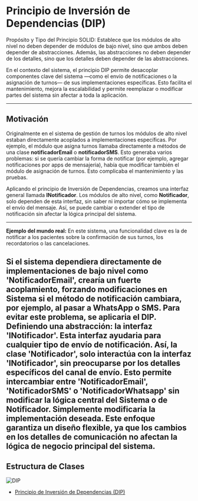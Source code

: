 # Principio de Inversión de Dependencias (DIP)
Propósito y Tipo del Principio SOLID: Establece que los módulos de alto nivel no deben depender de módulos de bajo nivel, sino que ambos deben depender de abstracciones. Además, las abstracciones no deben depender de los detalles, sino que los detalles deben depender de las abstracciones.

En el contexto del sistema, el principio DIP permite desacoplar componentes clave del sistema —como el envío de notificaciones o la asignación de turnos— de sus implementaciones específicas. Esto facilita el mantenimiento, mejora la escalabilidad y permite reemplazar o modificar partes del sistema sin afectar a toda la aplicación.

---

## Motivación
Originalmente en el sistema de gestión de turnos los módulos de alto nivel estaban directamente acoplados a implementaciones específicas. Por ejemplo, el módulo que asigna turnos llamaba directamente a métodos de una clase **notificadorEmail** o **notificadorSMS**. Esto generaba varios problemas: si se quería cambiar la forma de notificar (por ejemplo, agregar notificaciones por apps de mensajeria), había que modificar también el módulo de asignación de turnos. Esto complicaba el mantenimiento y las pruebas.

Aplicando el principio de Inversión de Dependencias, creamos una interfaz general llamada **INotificador**. Los módulos de alto nivel, como **Notificador**, solo dependen de esta interfaz, sin saber ni importar cómo se implementa el envío del mensaje. Así, se puede cambiar o extender el tipo de notificación sin afectar la lógica principal del sistema.

---

**Ejemplo del mundo real:** En este sistema, una funcionalidad clave es la de notificar a los pacientes sobre la confirmación de sus turnos, los recordatorios o las cancelaciones.

Si el sistema dependiera directamente de implementaciones de bajo nivel como 'NotificadorEmail', crearía un fuerte acoplamiento, forzando modificaciones en Sistema si el método de notificación cambiara, por ejemplo, al pasar a WhatsApp o SMS.
Para evitar este problema, se aplicaria el **DIP**. Definiendo una abstracción: la interfaz 'INotificador'. Esta interfaz ayudaria para cualquier tipo de envío de notificación.
Así, la clase 'Notificador', solo interactúa con la interfaz 'INotificador', sin preocuparse por los detalles específicos del canal de envío. Esto permite intercambiar entre 'NotificadorEmail', 'NotificadorSMS' o 'NotificadorWhatsapp' sin modificar la lógica central del Sistema o de Notificador. Simplemente modificaria la implementación deseada. Este enfoque garantiza un diseño flexible, ya que los cambios en los detalles de comunicación no afectan la lógica de negocio principal del sistema.
---

## Estructura de Clases
![DIP](https://github.com/user-attachments/assets/fdd198b0-51de-451b-a253-1c3f785f7cd5)
* [Principio de Inversión de Dependencias (DIP)](https://drive.google.com/file/d/1Fq2h0u69KMExmMZev9LNLkRadwxSAmml/view?usp=sharing)
